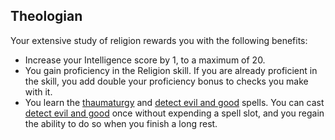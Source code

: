 ## Theologian
Your extensive study of religion rewards you with the following benefits:

* Increase your Intelligence score by 1, to a maximum of 20.
* You gain proficiency in the Religion skill. If you are already proficient in the skill, you add double your proficiency bonus to checks you make with it.
* You learn the [thaumaturgy](../Magic/Spells/thaumaturgy.md) and [detect evil and good](../Magic/Spells/detect-evil-and-good.md) spells. You can cast [detect evil and good](../Magic/Spells/detect-evil-and-good.md) once without expending a spell slot, and you regain the ability to do so when you finish a long rest.


